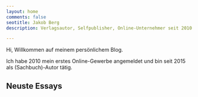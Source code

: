 ```yaml
---
layout: home
comments: false
seotitle: Jakob Berg
description: Verlagsautor, Selfpublisher, Online-Unternehmer seit 2010.

---
```


Hi, Willkommen auf meinem persönlichem Blog.

Ich habe 2010 mein erstes Online-Gewerbe angemeldet und bin seit 2015 als (Sachbuch)-Autor tätig.



## Neuste Essays






